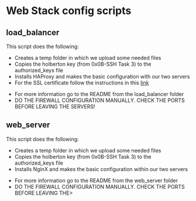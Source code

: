 # Web Stack config scripts

## load_balancer
This script does the following:
- Creates a temp folder in which we upload some needed files
- Copies the holberton key (from 0x0B-SSH Task 3) to the authorized_keys file
- Installs HAProxy and makes the basic configuration with our two servers
- For the SSL certificate follow the instructions in this [link](https://www.digitalocean.com/community/tutorials/how-to-secure-haproxy-with-let-s-encrypt-on-ubuntu-14-04)

* For more information go to the README from the load_balancer folder
* DO THE FIREWALL CONFIGURATION MANUALLY. CHECK THE PORTS BEFORE LEAVING THE SERVERS!

## web_server
This script does the following:
- Creates a temp folder in which we upload some needed files
- Copies the holberton key (from 0x0B-SSH Task 3) to the authorized_keys file
- Installs NginX and makes the basic configuration within our two servers
* For more information go to the README from the web_server folder
* DO THE FIREWALL CONFIGURATION MANUALLY. CHECK THE PORTS BEFORE LEAVING THE>
